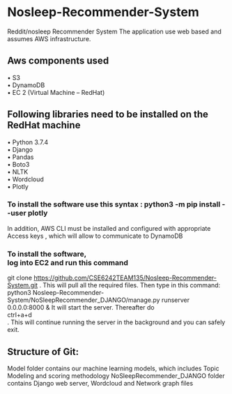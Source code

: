 # Nosleep-Recommender-System
Reddit/nosleep Recommender System
The application use web based and assumes AWS infrastructure.
## Aws components used
•	S3 <br/>
•	DynamoDB<br/>
•	EC 2 (Virtual Machine – RedHat)<br/>
## Following libraries need to be installed on the RedHat machine
•	Python 3.7.4 <br/>
•	Django <br/>
•	Pandas <br/>
•	Boto3 <br/>
•	NLTK <br/>
•	Wordcloud <br/>
•	Plotly <br/>

### To install the software use this syntax : python3 -m  pip install --user plotly
In addition, AWS CLI must be installed and configured with appropriate Access keys , which will allow to communicate to DynamoDB

### To install the software, <br/> log into EC2 and run this command
git clone https://github.com/CSE6242TEAM135/Nosleep-Recommender-System.git .
This will pull all the required files.
Then type in this command:<br/> python3 Nosleep-Recommender-System/NoSleepRecommender_DJANGO/manage.py runserver 0.0.0.0:8000 &
It will start the server. Thereafter do <br/> ctrl+a+d<br/>. This will continue running the server in the background and you can safely exit.

## Structure of Git:
Model folder contains our machine learning models, which includes Topic Modeling and scoring methodology
NoSleepRecommender_DJANGO folder contains Django web server, Wordcloud  and Network graph files


